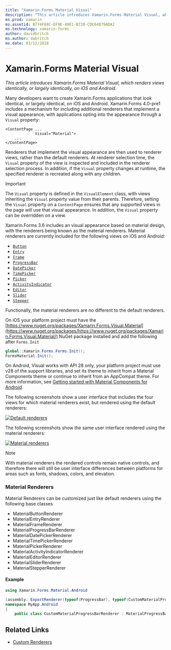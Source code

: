 ```yaml
---
title: "Xamarin.Forms Material Visual"
description: "This article introduces Xamarin.Forms Material Visual, which renders views identically, or largely identically, using Material Design guidelines on iOS and Android."
ms.prod: xamarin
ms.assetid: B774F68C-EF9E-49E1-B738-CDC64879ADA2
ms.technology: xamarin-forms
author: davidbritch
ms.author: dabritch
ms.date: 03/12/2018
---
```


# Xamarin.Forms Material Visual

_This article introduces Xamarin.Forms Material Visual, which renders views identically, or largely identically, on iOS and Android._

Many developers want to create Xamarin.Forms applications that look identical, or largely identical, on iOS and Android. Xamarin.Forms 4.0-pre1 includes a mechanism for including additional renderers that implement a visual appearance, with applications opting into the appearance through a `Visual` property:

```xaml
<ContentPage ...
             Visual="Material">
    ...
</ContentPage>
```

Renderers that implement the visual appearance are then used to renderer views, rather than the default renderers. At renderer selection time, the `Visual` property of the view is inspected and included in the renderer selection process. In addition, if the `Visual` property changes at runtime, the specified renderer is recreated along with any children.

> [!IMPORTANT]
> The `Visual` property is defined in the `VisualElement` class, with views inheriting the `Visual` property value from their parents. Therefore, setting the `Visual` property on a `ContentPage` ensures that any supported views in the page will use that visual appearance. In addition, the `Visual` property can be overridden on a view.

Xamarin.Forms 3.6 includes an visual appearance based on material design, with the renderers being known as the material renderers. Material renderers are currently included for the following views on iOS and Android:

- [`Button`](xref:Xamarin.Forms.Button)
- [`Entry`](xref:Xamarin.Forms.Entry)
- [`Frame`](xref:Xamarin.Forms.Frame)
- [`ProgressBar`](xref:Xamarin.Forms.ProgressBar)
- [`DatePicker`](xref:Xamarin.Forms.DatePicker)
- [`TimePicker`](xref:Xamarin.Forms.TimePicker)
- [`Picker`](xref:Xamarin.Forms.Picker)
- [`ActivityIndicator`](xref:Xamarin.Forms.ActivityIndicator)
- [`Editor`](xref:Xamarin.Forms.Editor)
- [`Slider`](xref:Xamarin.Forms.Slider)
- [`Stepper`](xref:Xamarin.Forms.Stepper)

Functionally, the material renderers are no different to the default renderers.

On iOS your platform project must have the [https://www.nuget.org/packages/Xamarin.Forms.Visual.Material](https://www.nuget.org/packages/https://www.nuget.org/packages/Xamarin.Forms.Visual.Material/) NuGet package installed and add the following after `Forms.Init`

```csharp
global::Xamarin.Forms.Forms.Init();
FormsMaterial.Init();
```


 On Android, Visual works with API 28 only, your platform project must use v28 of the support libraries, and set its theme to inherit from a Material Components theme or continue to inherit from an AppCompat theme. For more information, see [Getting started with Material Components for Android](https://github.com/material-components/material-components-android/blob/master/docs/getting-started.md).

The following screenshots show a user interface that includes the four views for which material renderers exist, but rendered using the default renderers:

[![Default renderers](visual-images/default-renderers.png "Views using default renderers")](visual-images/default-renderers-large.png#lightbox)

The following screenshots show the same user interface rendered using the material renderers:

[![Material renderers](visual-images/material-renderers.png "Views using material renderers")](visual-images/material-renderers-large.png#lightbox)

> [!NOTE]
> With material renderers the rendered controls remain native controls, and therefore there will still be user interface differences between platforms for areas such as fonts, shadows, colors, and elevation.

### Material Renderers

Material Renderers can be customized just like default renderers using the following base classes

- MaterialButtonRenderer
- MaterialEntryRenderer
- MaterialFrameRenderer
- MaterialProgressBarRenderer
- MaterialDatePickerRenderer
- MaterialTimePickerRenderer
- MaterialPickerRenderer
- MaterialActivityIndicatorRenderer
- MaterialEditorRenderer
- MaterialSliderRenderer
- MaterialStepperRenderer

#### Example
```C#
using Xamarin.Forms.Material.Android

[assembly: ExportRenderer(typeof(ProgressBar), typeof(CustomMaterialProgressBarRenderer), new[] { typeof(VisualMarker.MaterialVisual) })]
namespace MyApp.Android
{
    public class CustomMaterialProgressBarRenderer : MaterialProgressBarRenderer

```

## Related Links

- [Custom Renderers](~/xamarin-forms/app-fundamentals/custom-renderer/index.md)
